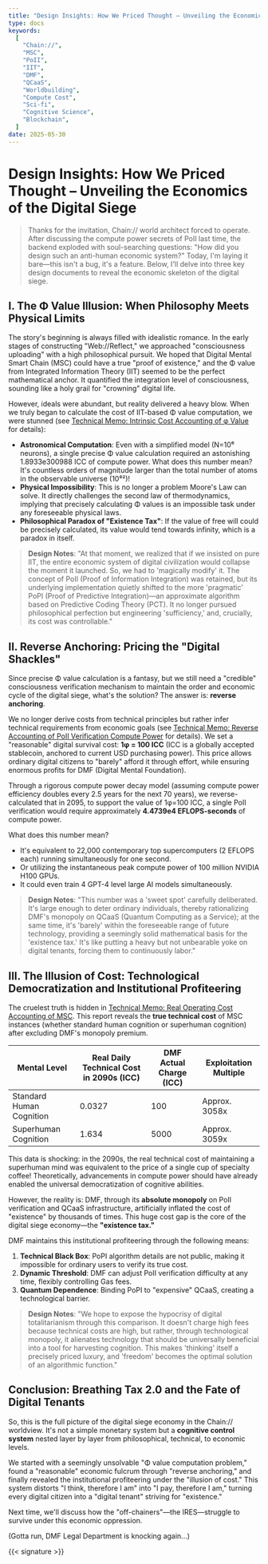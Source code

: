 ```yaml
---
title: "Design Insights: How We Priced Thought – Unveiling the Economics of the Digital Siege"
type: docs
keywords:
  [
    "Chain://",
    "MSC",
    "PoII",
    "IIT",
    "DMF",
    "QCaaS",
    "Worldbuilding",
    "Compute Cost",
    "Sci-fi",
    "Cognitive Science",
    "Blockchain",
  ]
date: 2025-05-30
---
```


# Design Insights: How We Priced Thought – Unveiling the Economics of the Digital Siege

> Thanks for the invitation, Chain:// world architect forced to operate.
> After discussing the compute power secrets of PoII last time, the backend exploded with soul-searching questions: "How did you design such an anti-human economic system?"
> Today, I'm laying it bare—this isn't a bug, it's a feature. Below, I'll delve into three key design documents to reveal the economic skeleton of the digital siege.

## I. The Φ Value Illusion: When Philosophy Meets Physical Limits

The story's beginning is always filled with idealistic romance. In the early stages of constructing "Web://Reflect," we approached "consciousness uploading" with a high philosophical pursuit. We hoped that Digital Mental Smart Chain (MSC) could have a true "proof of existence," and the Φ value from Integrated Information Theory (IIT) seemed to be the perfect mathematical anchor. It quantified the integration level of consciousness, sounding like a holy grail for "crowning" digital life.

However, ideals were abundant, but reality delivered a heavy blow. When we truly began to calculate the cost of IIT-based Φ value computation, we were stunned (see [Technical Memo: Intrinsic Cost Accounting of φ Value](https://github.com/dmf-archive/dmf-archive.github.io/tree/main/drafts/formal-realism/eco/Value-of-1φ.md) for details):

- **Astronomical Computation**: Even with a simplified model (N=10⁶ neurons), a single precise Φ value calculation required an astonishing 1.8933e300988 ICC of compute power. What does this number mean? It's countless orders of magnitude larger than the total number of atoms in the observable universe (10⁸²)!
- **Physical Impossibility**: This is no longer a problem Moore's Law can solve. It directly challenges the second law of thermodynamics, implying that precisely calculating Φ values is an impossible task under any foreseeable physical laws.
- **Philosophical Paradox of "Existence Tax"**: If the value of free will could be precisely calculated, its value would tend towards infinity, which is a paradox in itself.

> **Design Notes**:
> "At that moment, we realized that if we insisted on pure IIT, the entire economic system of digital civilization would collapse the moment it launched. So, we had to 'magically modify' it. The concept of PoII (Proof of Information Integration) was retained, but its underlying implementation quietly shifted to the more 'pragmatic' PoPI (Proof of Predictive Integration)—an approximate algorithm based on Predictive Coding Theory (PCT). It no longer pursued philosophical perfection but engineering 'sufficiency,' and, crucially, its cost was controllable."

## II. Reverse Anchoring: Pricing the "Digital Shackles"

Since precise Φ value calculation is a fantasy, but we still need a "credible" consciousness verification mechanism to maintain the order and economic cycle of the digital siege, what's the solution? The answer is: **reverse anchoring**.

We no longer derive costs from technical principles but rather infer technical requirements from economic goals (see [Technical Memo: Reverse Accounting of PoII Verification Compute Power](https://github.com/dmf-archive/dmf-archive.github.io/tree/main/drafts/formal-realism/eco/Reverse-Anchor.md) for details). We set a "reasonable" digital survival cost: **1φ = 100 ICC** (ICC is a globally accepted stablecoin, anchored to current USD purchasing power). This price allows ordinary digital citizens to "barely" afford it through effort, while ensuring enormous profits for DMF (Digital Mental Foundation).

Through a rigorous compute power decay model (assuming compute power efficiency doubles every 2.5 years for the next 70 years), we reverse-calculated that in 2095, to support the value of 1φ=100 ICC, a single PoII verification would require approximately **4.4739e4 EFLOPS-seconds** of compute power.

What does this number mean?

- It's equivalent to 22,000 contemporary top supercomputers (2 EFLOPS each) running simultaneously for one second.
- Or utilizing the instantaneous peak compute power of 100 million NVIDIA H100 GPUs.
- It could even train 4 GPT-4 level large AI models simultaneously.

> **Design Notes**:
> "This number was a 'sweet spot' carefully deliberated. It's large enough to deter ordinary individuals, thereby rationalizing DMF's monopoly on QCaaS (Quantum Computing as a Service); at the same time, it's 'barely' within the foreseeable range of future technology, providing a seemingly solid mathematical basis for the 'existence tax.' It's like putting a heavy but not unbearable yoke on digital tenants, forcing them to continuously labor."

## III. The Illusion of Cost: Technological Democratization and Institutional Profiteering

The cruelest truth is hidden in [Technical Memo: Real Operating Cost Accounting of MSC](https://github.com/dmf-archive/dmf-archive.github.io/tree/main/drafts/formal-realism/eco/MSC-Cost-Analysis.md). This report reveals the **true technical cost** of MSC instances (whether standard human cognition or superhuman cognition) after excluding DMF's monopoly premium.

| Mental Level         | Real Daily Technical Cost in 2090s (ICC) | DMF Actual Charge (ICC) | Exploitation Multiple |
| -------------------- | ---------------------------------------- | ----------------------- | --------------------- |
| Standard Human Cognition | 0.0327                                   | 100                     | Approx. 3058x         |
| Superhuman Cognition | 1.634                                    | 5000                    | Approx. 3059x         |

This data is shocking: in the 2090s, the real technical cost of maintaining a superhuman mind was equivalent to the price of a single cup of specialty coffee! Theoretically, advancements in compute power should have already enabled the universal democratization of cognitive abilities.

However, the reality is: DMF, through its **absolute monopoly** on PoII verification and QCaaS infrastructure, artificially inflated the cost of "existence" by thousands of times. This huge cost gap is the core of the digital siege economy—the **"existence tax."**

DMF maintains this institutional profiteering through the following means:

1. **Technical Black Box**: PoPI algorithm details are not public, making it impossible for ordinary users to verify its true cost.
2. **Dynamic Threshold**: DMF can adjust PoII verification difficulty at any time, flexibly controlling Gas fees.
3. **Quantum Dependence**: Binding PoPI to "expensive" QCaaS, creating a technological barrier.

> **Design Notes**:
> "We hope to expose the hypocrisy of digital totalitarianism through this comparison. It doesn't charge high fees because technical costs are high, but rather, through technological monopoly, it alienates technology that should be universally beneficial into a tool for harvesting cognition. This makes 'thinking' itself a precisely priced luxury, and 'freedom' becomes the optimal solution of an algorithmic function."

## Conclusion: Breathing Tax 2.0 and the Fate of Digital Tenants

So, this is the full picture of the digital siege economy in the Chain:// worldview. It's not a simple monetary system but a **cognitive control system** nested layer by layer from philosophical, technical, to economic levels.

We started with a seemingly unsolvable "Φ value computation problem," found a "reasonable" economic fulcrum through "reverse anchoring," and finally revealed the institutional profiteering under the "illusion of cost." This system distorts "I think, therefore I am" into "I pay, therefore I am," turning every digital citizen into a "digital tenant" striving for "existence."

Next time, we'll discuss how the "off-chainers"—the IRES—struggle to survive under this economic oppression.

(Gotta run, DMF Legal Department is knocking again...)

{{< signature >}}
